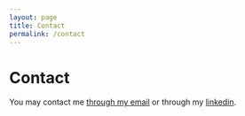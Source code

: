 ```yaml
---
layout: page
title: Contact
permalink: /contact
---
```


# Contact

You may contact me [through my email](mailto:deborahkhouw@gmail.com) or through my [linkedin](http://linkedin.com/in/deborahkhouw).
